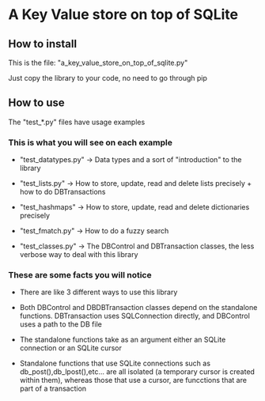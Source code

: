 # A Key Value store on top of SQLite

## How to install

This is the file: "a_key_value_store_on_top_of_sqlite.py"

Just copy the library to your code, no need to go through pip

## How to use

The "test_*.py" files have usage examples

### This is what you will see on each example

- "test_datatypes.py" → Data types and a sort of "introduction" to the library

- "test_lists.py" → How to store, update, read and delete lists precisely + how to do DBTransactions

- "test_hashmaps" → How to store, update, read and delete dictionaries precisely

- "test_fmatch.py" → How to do a fuzzy search

- "test_classes.py" → The DBControl and DBTransaction classes, the less verbose way to deal with this library

### These are some facts you will notice

- There are like 3 different ways to use this library

- Both DBControl and DBDBTransaction classes depend on the standalone functions. DBTransaction uses SQLConnection directly, and DBControl uses a path to the DB file

- The standalone functions take as an argument either an SQLite connection or an SQLite cursor

- Standalone functions that use SQLite connections such as db_post(),db_lpost(),etc... are all isolated (a temporary cursor is created within them), whereas those that use a cursor, are funcctions that are part of a transaction
